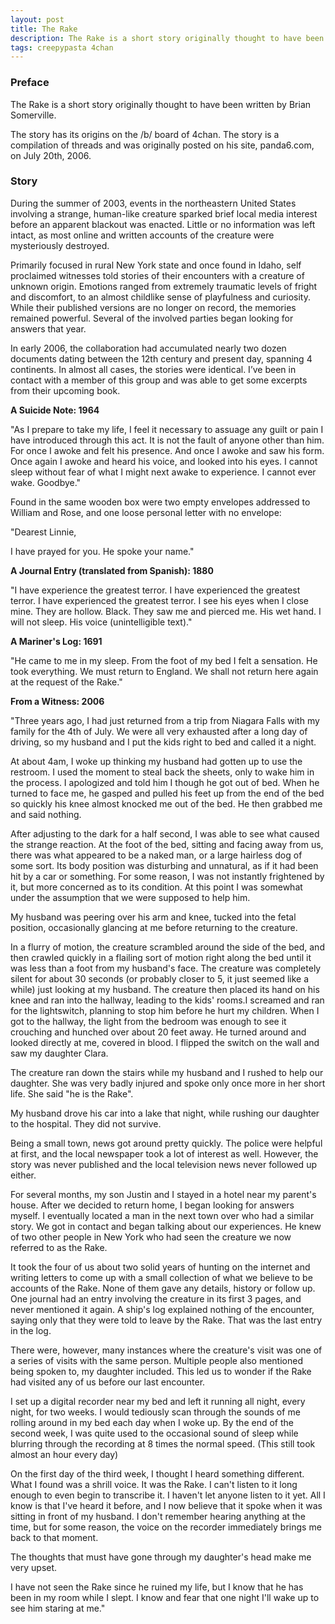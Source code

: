 ```yaml
---
layout: post
title: The Rake
description: The Rake is a short story originally thought to have been written by Brian Somerville. 
tags: creepypasta 4chan
---
```


### Preface
The Rake is a short story originally thought to have been written by Brian Somerville. 

The story has its origins on the /b/ board of 4chan. The story is a compilation of threads and was originally posted on his site, panda6.com, on July 20th, 2006.

### Story

During the summer of 2003, events in the northeastern United States involving a strange, human-like creature sparked brief local media interest before an apparent blackout was enacted. Little or no information was left intact, as most online and written accounts of the creature were mysteriously destroyed.

Primarily focused in rural New York state and once found in Idaho, self proclaimed witnesses told stories of their encounters with a creature of unknown origin. Emotions ranged from extremely traumatic levels of fright and discomfort, to an almost childlike sense of playfulness and curiosity. While their published versions are no longer on record, the memories remained powerful. Several of the involved parties began looking for answers that year.

In early 2006, the collaboration had accumulated nearly two dozen documents dating between the 12th century and present day, spanning 4 continents. In almost all cases, the stories were identical. I’ve been in contact with a member of this group and was able to get some excerpts from their upcoming book.

**A Suicide Note: 1964**

"As I prepare to take my life, I feel it necessary to assuage any guilt or pain I have introduced through this act. It is not the fault of anyone other than him. For once I awoke and felt his presence. And once I awoke and saw his form. Once again I awoke and heard his voice, and looked into his eyes. I cannot sleep without fear of what I might next awake to experience. I cannot ever wake. Goodbye."

Found in the same wooden box were two empty envelopes addressed to William and Rose, and one loose personal letter with no envelope:

"Dearest Linnie,

I have prayed for you. He spoke your name."

**A Journal Entry (translated from Spanish): 1880**

"I have experience the greatest terror. I have experienced the greatest terror. I have experienced the greatest terror. I see his eyes when I close mine. They are hollow. Black. They saw me and pierced me. His wet hand. I will not sleep. His voice (unintelligible text)."

**A Mariner's Log: 1691**

"He came to me in my sleep. From the foot of my bed I felt a sensation. He took everything. We must return to England. We shall not return here again at the request of the Rake."

**From a Witness: 2006**

"Three years ago, I had just returned from a trip from Niagara Falls with my family for the 4th of July. We were all very exhausted after a long day of driving, so my husband and I put the kids right to bed and called it a night.

At about 4am, I woke up thinking my husband had gotten up to use the restroom. I used the moment to steal back the sheets, only to wake him in the process. I apologized and told him I though he got out of bed. When he turned to face me, he gasped and pulled his feet up from the end of the bed so quickly his knee almost knocked me out of the bed. He then grabbed me and said nothing.

After adjusting to the dark for a half second, I was able to see what caused the strange reaction. At the foot of the bed, sitting and facing away from us, there was what appeared to be a naked man, or a large hairless dog of some sort. Its body position was disturbing and unnatural, as if it had been hit by a car or something. For some reason, I was not instantly frightened by it, but more concerned as to its condition. At this point I was somewhat under the assumption that we were supposed to help him.

My husband was peering over his arm and knee, tucked into the fetal position, occasionally glancing at me before returning to the creature.

In a flurry of motion, the creature scrambled around the side of the bed, and then crawled quickly in a flailing sort of motion right along the bed until it was less than a foot from my husband's face. The creature was completely silent for about 30 seconds (or probably closer to 5, it just seemed like a while) just looking at my husband. The creature then placed its hand on his knee and ran into the hallway, leading to the kids' rooms.I screamed and ran for the lightswitch, planning to stop him before he hurt my children. When I got to the hallway, the light from the bedroom was enough to see it crouching and hunched over about 20 feet away. He turned around and looked directly at me, covered in blood. I flipped the switch on the wall and saw my daughter Clara.

The creature ran down the stairs while my husband and I rushed to help our daughter. She was very badly injured and spoke only once more in her short life. She said "he is the Rake".

My husband drove his car into a lake that night, while rushing our daughter to the hospital. They did not survive.

Being a small town, news got around pretty quickly. The police were helpful at first, and the local newspaper took a lot of interest as well. However, the story was never published and the local television news never followed up either.

For several months, my son Justin and I stayed in a hotel near my parent's house. After we decided to return home, I began looking for answers myself. I eventually located a man in the next town over who had a similar story. We got in contact and began talking about our experiences. He knew of two other people in New York who had seen the creature we now referred to as the Rake.

It took the four of us about two solid years of hunting on the internet and writing letters to come up with a small collection of what we believe to be accounts of the Rake. None of them gave any details, history or follow up. One journal had an entry involving the creature in its first 3 pages, and never mentioned it again. A ship's log explained nothing of the encounter, saying only that they were told to leave by the Rake. That was the last entry in the log.

There were, however, many instances where the creature's visit was one of a series of visits with the same person. Multiple people also mentioned being spoken to, my daughter included. This led us to wonder if the Rake had visited any of us before our last encounter.

I set up a digital recorder near my bed and left it running all night, every night, for two weeks. I would tediously scan through the sounds of me rolling around in my bed each day when I woke up. By the end of the second week, I was quite used to the occasional sound of sleep while blurring through the recording at 8 times the normal speed. (This still took almost an hour every day)

On the first day of the third week, I thought I heard something different. What I found was a shrill voice. It was the Rake. I can't listen to it long enough to even begin to transcribe it. I haven't let anyone listen to it yet. All I know is that I've heard it before, and I now believe that it spoke when it was sitting in front of my husband. I don't remember hearing anything at the time, but for some reason, the voice on the recorder immediately brings me back to that moment.

The thoughts that must have gone through my daughter's head make me very upset.

I have not seen the Rake since he ruined my life, but I know that he has been in my room while I slept. I know and fear that one night I'll wake up to see him staring at me."
